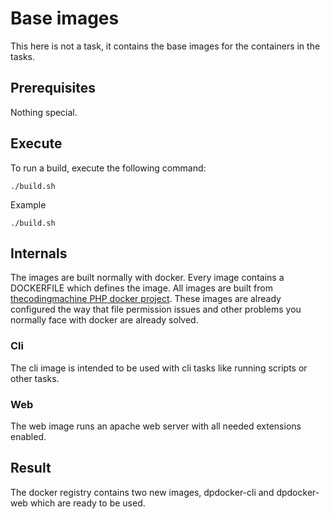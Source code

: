 # Base images
This here is not a task, it contains the base images for the containers in the tasks.

## Prerequisites
Nothing special.

## Execute
To run a build, execute the following command:

`./build.sh`

Example

`./build.sh`

## Internals
The images are built normally with docker. Every image contains a DOCKERFILE which defines the image. All images are built from [thecodingmachine PHP docker project](https://github.com/thecodingmachine/docker-images-php). These images are already configured the way that file permission issues and other problems you normally face with docker are already solved.

### Cli
The cli image is intended to be used with cli tasks like running scripts or other tasks.

### Web
The web image runs an apache web server with all needed extensions enabled.

## Result
The docker registry contains two new images, dpdocker-cli and dpdocker-web which are ready to be used.

